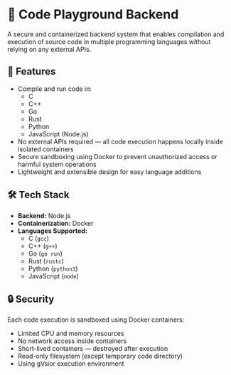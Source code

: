 # 🧪 Code Playground Backend

A secure and containerized backend system that enables compilation and execution of source code in multiple programming languages without relying on any external APIs.

## 🚀 Features

- Compile and run code in:
  - C
  - C++
  - Go
  - Rust
  - Python
  - JavaScript (Node.js)
- No external APIs required — all code execution happens locally inside isolated containers
- Secure sandboxing using Docker to prevent unauthorized access or harmful system operations
- Lightweight and extensible design for easy language additions

## 🛠️ Tech Stack

- **Backend:** Node.js
- **Containerization:** Docker
- **Languages Supported:**
  - C (`gcc`)
  - C++ (`g++`)
  - Go (`go run`)
  - Rust (`rustc`)
  - Python (`python3`)
  - JavaScript (`node`)

## 🔒 Security

Each code execution is sandboxed using Docker containers:
- Limited CPU and memory resources
- No network access inside containers
- Short-lived containers — destroyed after execution
- Read-only filesystem (except temporary code directory)
- Using gVsior execution environment 



